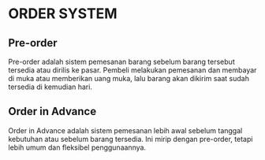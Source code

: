# ORDER SYSTEM

## Pre-order

Pre-order adalah sistem pemesanan barang sebelum barang tersebut tersedia atau dirilis ke pasar. Pembeli melakukan pemesanan dan membayar di muka atau memberikan uang muka, lalu barang akan dikirim saat sudah tersedia di kemudian hari.

## Order in Advance

Order in Advance adalah sistem pemesanan lebih awal sebelum tanggal kebutuhan atau sebelum barang tersedia. Ini mirip dengan pre-order, tetapi lebih umum dan fleksibel penggunaannya.